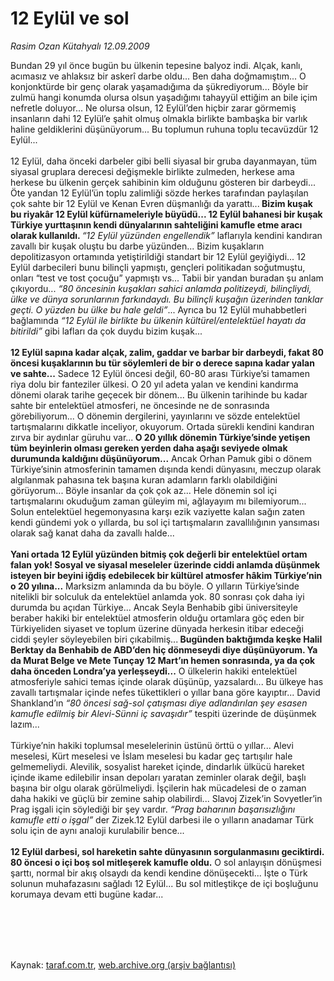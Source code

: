 # 12 Eylül ve sol

*Rasim Ozan Kütahyalı 12.09.2009*

<div class="taraf_structure_2col_1zq">
<div class="margen_n">



 <p>Bundan 29 yıl önce bugün bu ülkenin tepesine balyoz indi. Alçak, kanlı, acımasız ve ahlaksız bir askerî darbe oldu... Ben daha doğmamıştım... O konjonktürde bir genç olarak yaşamadığıma da şükrediyorum... Böyle bir zulmü hangi konumda olursa olsun yaşadığımı tahayyül ettiğim an bile içim nefretle doluyor... Ne olursa olsun, 12 Eylül’den hiçbir zarar görmemiş insanların dahi 12 Eylül’e şahit olmuş olmakla birlikte bambaşka bir varlık haline geldiklerini düşünüyorum... Bu toplumun ruhuna toplu tecavüzdür 12 Eylül... <br/><br/>12 Eylül, daha önceki darbeler gibi belli siyasal bir gruba dayanmayan, tüm siyasal gruplara derecesi değişmekle birlikte zulmeden, herkese ama herkese bu ülkenin gerçek sahibinin kim olduğunu gösteren bir darbeydi... Öte yandan 12 Eylül’ün toplu zalimliği sözde herkes tarafından paylaşılan çok sahte bir 12 Eylül ve Kenan Evren düşmanlığı da yarattı...<b> Bizim kuşak bu riyakâr 12 Eylül küfürnameleriyle büyüdü... 12 Eylül bahanesi bir kuşak Türkiye yurttaşının kendi dünyalarının sahteliğini kamufle etme aracı olarak kullanıldı. </b><i>“12 Eylül yüzünden engellendik”</i> laflarıyla kendini kandıran zavallı bir kuşak oluştu bu darbe yüzünden... Bizim kuşakların depolitizasyon ortamında yetiştirildiği standart bir 12 Eylül geyiğiydi... 12 Eylül darbecileri bunu bilinçli yapmıştı, gençleri politikadan soğutmuştu, onları “test ve tost çocuğu” yapmıştı vs... Tabii bir yandan buradan şu anlam çıkıyordu... <i>“80 öncesinin kuşakları sahici anlamda politizeydi, bilinçliydi, ülke ve dünya sorunlarının farkındaydı. Bu bilinçli kuşağın üzerinden tanklar geçti. O yüzden bu ülke bu hale geldi”</i>... Ayrıca bu 12 Eylül muhabbetleri bağlamında <i>“12 Eylül ile birlikte bu ülkenin kültürel/entelektüel hayatı da bitirildi”</i> gibi lafları da çok duydu bizim kuşak...<b> <br/><br/>12 Eylül sapına kadar alçak, zalim, gaddar ve barbar bir darbeydi, fakat 80 öncesi kuşaklarının bu tür söylemleri de bir o derece sapına kadar yalan ve sahte...</b> Sadece 12 Eylül öncesi değil, 60-80 arası Türkiye’si tamamen riya dolu bir fanteziler ülkesi. O 20 yıl adeta yalan ve kendini kandırma dönemi olarak tarihe geçecek bir dönem... Bu ülkenin tarihinde bu kadar sahte bir entelektüel atmosferi, ne öncesinde ne de sonrasında görebiliyorum... O dönemin dergilerini, yayınlarını ve sözde entelektüel tartışmalarını dikkatle inceliyor, okuyorum. Ortada sürekli kendini kandıran zırva bir aydınlar güruhu var...<b> O 20 yıllık dönemin Türkiye’sinde yetişen tüm beyinlerin olması gereken yerden daha aşağı seviyede olmak durumunda kaldığını düşünüyorum...</b> Ancak Orhan Pamuk gibi o dönem Türkiye’sinin atmosferinin tamamen dışında kendi dünyasını, meczup olarak algılanmak pahasına tek başına kuran adamların farklı olabildiğini görüyorum... Böyle insanlar da çok çok az... Hele dönemin sol içi tartışmalarını okuduğum zaman güleyim mi, ağlayayım mı bilemiyorum... Solun entelektüel hegemonyasına karşı ezik vaziyette kalan sağın zaten kendi gündemi yok o yıllarda, bu sol içi tartışmaların zavallılığının yansıması olarak sağ kanat daha da zavallı halde...<b> <br/><br/>Yani ortada 12 Eylül yüzünden bitmiş çok değerli bir entelektüel ortam falan yok! Sosyal ve siyasal meseleler üzerinde ciddi anlamda düşünmek isteyen bir beyini iğdiş edebilecek bir kültürel atmosfer hâkim Türkiye’nin o 20 yılına...</b> Marksizm anlamında da bu böyle. O yılların Türkiye’sinde nitelikli bir solculuk da entelektüel anlamda yok. 80 sonrası çok daha iyi durumda bu açıdan Türkiye... Ancak Seyla Benhabib gibi üniversiteyle beraber hakiki bir entelektüel atmosferin olduğu ortamlara göç eden bir Türkiyeliden siyaset ve toplum üzerine dünyada herkesin itibar edeceği ciddi şeyler söyleyebilen biri çıkabilmiş...<b> Bugünden baktığımda keşke Halil Berktay da Benhabib de ABD’den hiç dönmeseydi diye düşünüyorum. Ya da Murat Belge ve Mete Tunçay 12 Mart’ın hemen sonrasında, ya da çok daha önceden Londra’ya yerleşseydi...</b> O ülkelerin hakiki entelektüel atmosferiyle sahici temas içinde olarak düşünüp, yazsalardı... Bu ülkeye has zavallı tartışmalar içinde nefes tükettikleri o yıllar bana göre kayıptır... David Shankland’ın <i>“80 öncesi sağ-sol çatışması diye adlandırılan şey esasen kamufle edilmiş bir Alevi-Sünni iç savaşıdır”</i> tespiti üzerinde de düşünmek lazım... <br/><br/>Türkiye’nin hakiki toplumsal meselelerinin üstünü örttü o yıllar... Alevi meselesi, Kürt meselesi ve İslam meselesi bu kadar geç tartışılır hale gelmemeliydi. Alevilik, sosyalist hareket içinde, dindarlık ülkücü hareket içinde ikame edilebilir insan depoları yaratan zeminler olarak değil, başlı başına bir olgu olarak görülmeliydi. İşçilerin hak mücadelesi de o zaman daha hakiki ve güçlü bir zemine sahip olabilirdi... Slavoj Zizek’in Sovyetler’in Prag işgali için söylediği bir şey vardır. <i>“Prag baharının başarısızlığını kamufle etti o işgal”</i> der Zizek.12 Eylül darbesi ile o yılların anadamar Türk solu için de aynı analoji kurulabilir bence...<b> <br/><br/>12 Eylül darbesi, sol hareketin sahte dünyasının sorgulanmasını geciktirdi. 80 öncesi o içi boş sol mitleşerek kamufle oldu.</b> O sol anlayışın dönüşmesi şarttı, normal bir akış olsaydı da kendi kendine dönüşecekti... İşte o Türk solunun muhafazasını sağladı 12 Eylül... Bu sol mitleştikçe de içi boşluğunu korumaya devam etti bugüne kadar...</p>
<br/>
<br/>
<br/>



<br/>


<div id="taraf_not">
</div>

</div>


</div>

Kaynak: [taraf.com.tr](http://taraf.com.tr:80/makale/7366.htm), [web.archive.org (arşiv bağlantısı)](http://web.archive.org/web/20091217190727/http://taraf.com.tr:80/makale/7366.htm)
